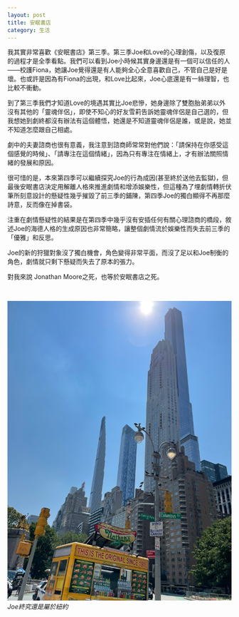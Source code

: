 ```yaml
---
layout: post
title: 安眠書店
category: 生活
---
```


我其實非常喜歡《安眠書店》第三季。第三季Joe和Love的心理創傷，以及復原的過程才是全季看點。我們可以看到Joe小時候其實身邊還是有一個可以信任的人——校護Fiona，她讓Joe覺得還是有人能夠全心全意喜歡自己，不管自己是好是壞。也或許是因為有Fiona的出現，和Love比起來，Joe心底還是有一絲理智，也比較不衝動。

到了第三季我們才知道Love的境遇其實比Joe悲慘，她身邊除了雙胞胎弟弟以外沒有其他的「靈魂伴侶」，即使不知心的好友雪莉告訴她靈魂伴侶是自己選的，但我想她到劇終都沒有辦法有這個體悟，她還是不知道靈魂伴侶是誰，或是說，她並不知道怎麼跟自己相處。

劇中的夫妻諮商也很有意義，我注意到諮商師常常對他們說：「請保持在你感受這個感覺的時候」、「請專注在這個情緒」，因為只有專注在情緒上，才有辦法關照情緒的發展和原因。




很可惜的是，本來第四季可以繼續探究Joe的行為成因(甚至終於送他去監獄)，但最後安眠書店決定用解離人格來推進劇情和增添娛樂性，但這種為了埋劇情轉折伏筆所刻意設計的懸疑性幾乎摧毀了前三季的鋪陳，第四季Joe的獨白顯得不再那麼詩意，反而像在掉書袋。


注重在劇情懸疑性的結果是在第四季中幾乎沒有安插任何有關心理諮商的橋段，敘述Joe的海德人格的生成原因也非常簡略，讓整個劇情流於娛樂性而失去前三季的「優雅」和反思。

Joe的新的狩獵對象沒了獨白機會，角色變得非常平面，而沒了足以和Joe制衡的角色，劇情就只剩下懸疑而失去了原本的張力。

對我來說 Jonathan Moore之死，也等於安眠書店之死。

<br/>

![](/assets/img/nyc.png)<br/>
*Joe終究還是屬於紐約*


<br/>




